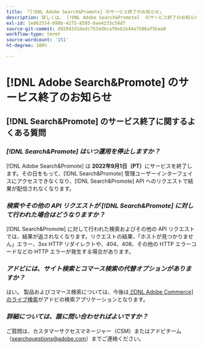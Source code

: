 ```yaml
---
title: 「[!DNL Adobe Search&Promote] のサービス終了のお知らせ」
description: 詳しくは、 [!DNL Adobe Search&Promote]  のサービス終了のお知らせを参照してください。
exl-id: 1e062554-090b-4275-8595-8ae4233c58d7
source-git-commit: d9284331dedc7534dbcaf6eb1b44a7506af5baa0
workflow-type: tm+mt
source-wordcount: '151'
ht-degree: 100%

---
```


# [!DNL Adobe Search&Promote] のサービス終了のお知らせ

## [!DNL Search&Promote] のサービス終了に関するよくある質問

### **_[!DNL Search&Promote] はいつ運用を停止しますか？_**

[!DNL Adobe Search&Promote] は **2022年9月1日（PT）**&#x200B;にサービスを終了します。その日をもって、[!DNL Search&Promote] 管理ユーザーインターフェイスにアクセスできなくなり、[!DNL Search&Promote] API へのリクエストで結果が配信されなくなります。

### **_検索やその他の API リクエストが [!DNL Search&Promote] に対して行われた場合はどうなりますか？_**

[!DNL Search&Promote] に対して行われた検索およびその他の API リクエストでは、結果が返されなくなります。リクエストの結果、「ホストが見つかりません」エラー、3xx HTTP リダイレクトや、404、408、その他の HTTP エラーコードなどの HTTP エラーが発生する場合があります。

### **_アドビには、サイト検索とコマース検索の代替オプションがありますか？_**

はい。 製品およびコマース検索については、今後は[ [!DNL Adobe Commerce] のライブ検索](https://experienceleague.adobe.com/docs/commerce-merchant-services/live-search/guide-overview.html?lang=ja)がアドビの検索アプリケーションとなります。

<!-- ### **_Can Adobe recommend any frameworks or platforms that offer features similar to Search&Promote?_**

  Yes. If the Search&Promote feature is critical to your marketing strategy, consider the many open-source frameworks that exist to power search, including [Apache Solr](https://solr.apache.org/) and [Elastic Free and Open](https://www.elastic.co/about/free-and-open).  

  Also, both [AWS](https://aws.amazon.com/cloudsearch/) and [Microsoft&reg; Azure](https://azure.microsoft.com/en-us/services/search/) provide cloud-native search capabilities on their respective cloud platforms. You can integrate both options into Adobe Experience Manager Sites to power site search and more. -->

### **_詳細については、誰に問い合わせればよいですか？_**

ご質問は、カスタマーサクセスマネージャー（CSM）またはアドビチーム（[searchquestions@adobe.com](mailto:searchquestions@adobe.com)）までご連絡ください。
